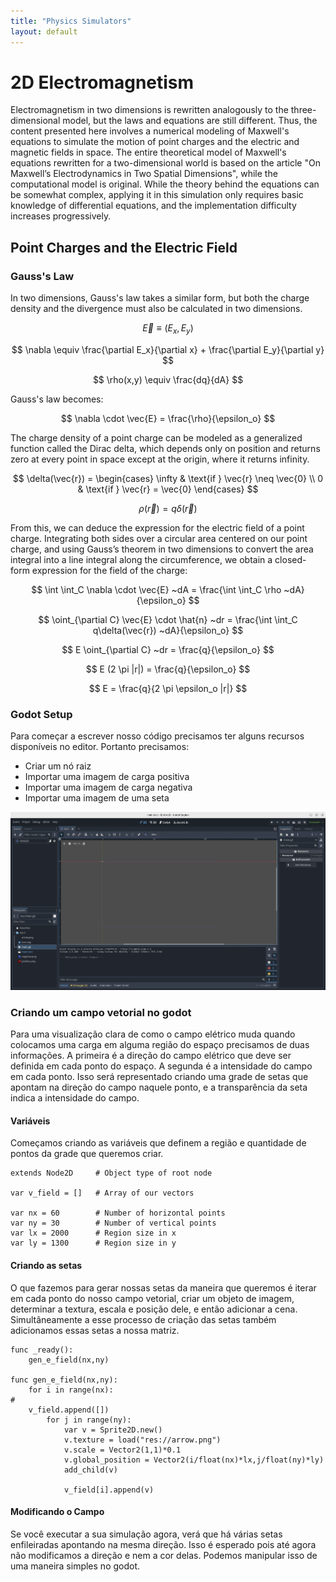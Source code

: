```yaml
---
title: "Physics Simulators"
layout: default
---
```


<style>
.site-header {
  display: none;
}
</style>


<head>
<style>
a {
  color: #59b390;
  text-decoration: none;
}
a:hover {
  color: #006400;
  text-decoration: underline;
}
</style>
</head>

<!-- Enables MathJax -->
<script type="text/javascript" async
  src="https://cdn.jsdelivr.net/npm/mathjax@3/es5/tex-mml-chtml.js">
</script>

# 2D Electromagnetism

Electromagnetism in two dimensions is rewritten analogously to the three-dimensional model, but the laws and equations are still different. Thus, the content presented here involves a numerical modeling of Maxwell's equations to simulate the motion of point charges and the electric and magnetic fields in space. The entire theoretical model of Maxwell's equations rewritten for a two-dimensional world is based on the article "On Maxwell’s Electrodynamics in Two Spatial Dimensions", while the computational model is original. While the theory behind the equations can be somewhat complex, applying it in this simulation only requires basic knowledge of differential equations, and the implementation difficulty increases progressively.

## Point Charges and the Electric Field

### Gauss's Law

In two dimensions, Gauss's law takes a similar form, but both the charge density and the divergence must also be calculated in two dimensions.

$$
\vec{E} \equiv (E_x, E_y)
$$

$$
\nabla \equiv \frac{\partial E_x}{\partial x} + \frac{\partial E_y}{\partial y}
$$

$$
\rho(x,y) \equiv \frac{dq}{dA}
$$

Gauss's law becomes:

$$
\nabla \cdot \vec{E} = \frac{\rho}{\epsilon_o}
$$

The charge density of a point charge can be modeled as a generalized function called the Dirac delta, which depends only on position and returns zero at every point in space except at the origin, where it returns infinity.

$$
\delta(\vec{r}) = 
\begin{cases}
\infty & \text{if } \vec{r} \neq \vec{0} \\
0             & \text{if } \vec{r} = \vec{0}
\end{cases}
$$

$$
\rho(\vec{r}) = q\delta(\vec{r})
$$

From this, we can deduce the expression for the electric field of a point charge. Integrating both sides over a circular area centered on our point charge, and using Gauss’s theorem in two dimensions to convert the area integral into a line integral along the circumference, we obtain a closed-form expression for the field of the charge:

$$
\int \int_C \nabla \cdot \vec{E} ~dA = \frac{\int \int_C \rho ~dA}{\epsilon_o} 
$$

$$
\oint_{\partial C} \vec{E} \cdot \hat{n} ~dr  = \frac{\int \int_C q\delta(\vec{r}) ~dA}{\epsilon_o} 
$$

$$
E \oint_{\partial C} ~dr  = \frac{q}{\epsilon_o} 
$$

$$
E (2 \pi |r|)  = \frac{q}{\epsilon_o} 
$$

$$
E = \frac{q}{2 \pi \epsilon_o |r|} 
$$

### Godot Setup

Para começar a escrever nosso código precisamos ter alguns recursos disponíveis no editor. Portanto precisamos:

* Criar um nó raiz
* Importar uma imagem de carga positiva
* Importar uma imagem de carga negativa
* Importar uma imagem de uma seta

![Godot Charge Setup](../pics/charge_setup.png)

### Criando um campo vetorial no godot

Para uma visualização clara de como o campo elétrico muda quando colocamos uma carga em alguma região do espaço precisamos de duas informações. A primeira é a direção do campo elétrico que deve ser definida em cada ponto do espaço. A segunda é a intensidade do campo em cada ponto. Isso será representado criando uma grade de setas que apontam na direção do campo naquele ponto, e a transparência da seta indica a intensidade do campo.

#### Variáveis

Começamos criando as variáveis que definem a região e quantidade de pontos da grade que queremos criar.

```gdscript
extends Node2D     # Object type of root node

var v_field = []   # Array of our vectors

var nx = 60        # Number of horizontal points
var ny = 30        # Number of vertical points
var lx = 2000      # Region size in x
var ly = 1300      # Region size in y
```

#### Criando as setas

O que fazemos para gerar nossas setas da maneira que queremos é iterar em cada ponto do nosso campo vetorial, criar um objeto de imagem, determinar a textura, escala e posição dele, e então adicionar a cena. Simultâneamente a esse processo de criação das setas também adicionamos essas setas a nossa matriz.

```gdscript
func _ready():
	gen_e_field(nx,ny)
	
func gen_e_field(nx,ny):
	for i in range(nx):                                                 # 
    v_field.append([])    
		for j in range(ny):
			var v = Sprite2D.new()
			v.texture = load("res://arrow.png")
			v.scale = Vector2(1,1)*0.1
			v.global_position = Vector2(i/float(nx)*lx,j/float(ny)*ly)
			add_child(v)
			
			v_field[i].append(v)
```

#### Modificando o Campo

Se você executar a sua simulação agora, verá que há várias setas enfileiradas apontando na mesma direção. Isso é esperado pois até agora não modificamos a direção e nem a cor delas. Podemos manipular isso de uma maneira simples no godot.

